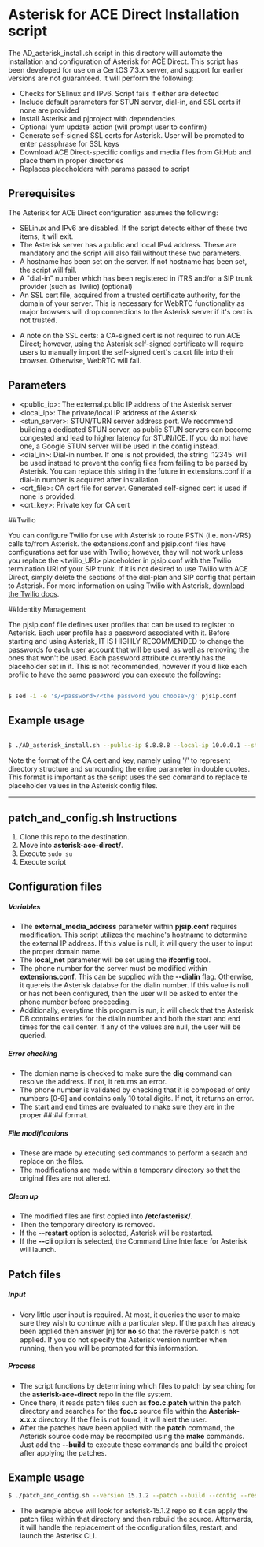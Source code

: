 # **Asterisk for ACE Direct Installation script**

The AD_asterisk_install.sh script in this directory will automate the installation and configuration of Asterisk for ACE Direct. This script has been developed for use on a CentOS 7.3.x server, and support for earlier versions are not guaranteed. It will perform the following:

* Checks for SElinux and IPv6. Script fails if either are detected
* Include default parameters for STUN server, dial-in, and SSL certs if none are provided
* Install Asterisk and pjproject with dependencies
* Optional ‘yum update’ action (will prompt user to confirm)
* Generate self-signed SSL certs for Asterisk. User will be prompted to enter passphrase for SSL keys
* Download ACE Direct-specific configs and media files from GitHub and place them in proper directories
* Replaces placeholders with params passed to script


## Prerequisites

The Asterisk for ACE Direct configuration assumes the following:

* SELinux and IPv6 are disabled. If the script detects either of these two items, it will exit.
* The Asterisk server has a public and local IPv4 address. These are mandatory and the script will also fail without these two parameters.
* A hostname has been set on the server. If not hostname has been set, the script will fail.
* A "dial-in" number which has been registered in iTRS and/or a SIP trunk provider (such as Twilio) (optional)
* An SSL cert file, acquired from a trusted certificate authority, for the domain of your server. This is necessary for WebRTC functionality as major browsers will drop connections to the Asterisk server if it's cert is not trusted.

- A note on the SSL certs: a CA-signed cert is not required to run ACE Direct; however, using the Asterisk self-signed certificate will require users to manually import the self-signed cert's ca.crt file into their browser. Otherwise, WebRTC will fail.


## Parameters

* <public_ip>: The external.public IP address of the Asterisk server
* <local_ip>: The private/local IP address of the Asterisk
* <stun_server>: STUN/TURN server address:port. We recommend building a dedicated STUN server, as public STUN servers can become congested and lead to higher latency for STUN/ICE. If you do not have one, a Google STUN server will be used in the config instead.
* <dial_in>: Dial-in number. If one is not provided, the string '12345' will be used instead to prevent the config files from failing to be parsed by Asterisk. You can replace this string in the future in extensions.conf if a dial-in number is acquired after installation.
* <crt_file>: CA cert file for server. Generated self-signed cert is used if none is provided.
* <crt_key>: Private key for CA cert

##Twilio

You can configure Twilio for use with Asterisk to route PSTN (i.e. non-VRS) calls to/from Asterisk. the extensions.conf and pjsip.conf files have configurations set for use with Twilio; however, they will not work unless you replace the <twilio_URI> placeholder in pjsip.conf with the Twilio termination URI of your SIP trunk. If it is not desired to use Twilio with ACE Direct, simply delete the sections of the dial-plan and SIP config that pertain to Asterisk. For more information on using Twilio with Asterisk, [download the Twilio docs](https://www.twilio.com/docs/documents/35/AsteriskTwilioSIPTrunkingv2_1.pdf).

##Identity Management

The pjsip.conf file defines user profiles that can be used to register to Asterisk. Each user profile has a password associated with it.
Before starting and using Asterisk, IT IS HIGHLY RECOMMENDED to change the passwords fo each user account that will be used, as well as removing the ones that won't be used. Each password attribute currently has the placeholder <password> set in it. This is not recommended,
however if you'd like each profile to have the same password you can execute the following:

```sh

$ sed -i -e 's/<password>/<the password you choose>/g' pjsip.conf

```

## Example usage


```sh

$ ./AD_asterisk_install.sh --public-ip 8.8.8.8 --local-ip 10.0.0.1 --stun-server stun4.l.google.com:19302 --dialin 12345 --crt-file "\/etc\/asterisk\/keys\/asterisk.crt" --crt-key "\/etc\/asterisk\/keys\/asterisk.key"

```

Note the format of the CA cert and key, namely using '\/' to represent directory structure and surrounding the entire parameter in double quotes. This format is important as the script uses the sed command to replace te placeholder values in the Asterisk config files.

--------------------------------------------

## patch_and_config.sh Instructions
1. Clone this repo to the destination. 
2. Move into __asterisk-ace-direct/__.
3. Execute `sudo su` 
4. Execute script  

## Configuration files
##### Variables
* The __external_media_address__ parameter within __pjsip.conf__ requires modification. 
This script utilizes the machine's hostname to determine the external IP address. If
this value is null, it will query the user to input the proper domain name.
* The __local_net__ parameter will be set using the __ifconfig__ tool. 
* The phone number for the server must be modified within __extensions.conf__. 
This can be supplied with the __--dialin__ flag. Otherwise, it quereis the Asterisk
databse for the dialin number. If this value is null or has not been configured, then the 
user will be asked to enter the phone number before proceeding. 
* Additionally, everytime this program is run, it will check that the Asterisk DB contains 
entries for the dialin number and both the start and end times for the call center. If any 
of the values are null, the user will be queried. 

##### Error checking
* The domian name is checked to make sure the __dig__ command can resolve the address. 
If not, it returns an error. 
* The phone number is validated by checking that it is composed of only numbers [0-9] 
and contains only 10 total digits. If not, it returns an error.
* The start and end times are evaluated to make sure they are in the proper ##:## format.

##### File modifications
* These are made by executing sed commands to perform a search and replace on the files.
* The modifications are made within a temporary directory so that the original files are 
not altered. 

##### Clean up
* The modified files are first copied into __/etc/asterisk/__.
* Then the temporary directory is removed.
* If the __--restart__ option is selected, Asterisk will be restarted. 
* If the __--cli__ option is selected, the Command Line Interface for Asterisk will launch. 

## Patch files

##### Input
* Very little user input is required. At most, it queries the user to make sure they wish to 
continue with a particular step. If the patch has already been applied then answer [n] for __no__ 
so that the reverse patch is not applied. If you do not specify the Asterisk version number when 
running, then you will be prompted for this information. 

##### Process
* The script functions by determining which files to patch by searching for the __asterisk-ace-direct__ 
repo in the file system.
* Once there, it reads patch files such as __foo.c.patch__ within the patch directory and searches for the 
__foo.c__ source file within the __Asterisk-x.x.x__ directory. If the file is not found, it will alert the user. 
* After the patches have been applied with the __patch__ command, the Asterisk source code may be recompiled 
using the __make__ commands. Just add the __--build__ to execute these commands and build 
the project after applying the patches.

## Example usage

```sh
$ ./patch_and_config.sh --version 15.1.2 --patch --build --config --restart --cli

```
* The example above will look for asterisk-15.1.2 repo so it can apply the patch files within that directory and then
rebuild the source. Afterwards, it will handle the replacement of the configuration files, restart, and launch the Asterisk CLI.
